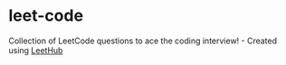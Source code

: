 # leet-code
Collection of LeetCode questions to ace the coding interview! - Created using [LeetHub](https://github.com/QasimWani/LeetHub)
